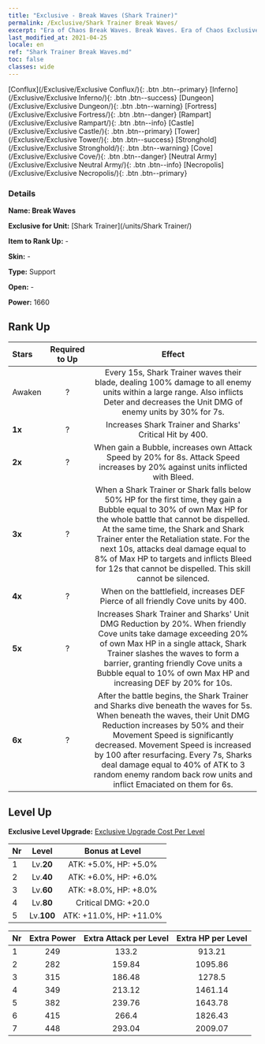 ```yaml
---
title: "Exclusive - Break Waves (Shark Trainer)"
permalink: /Exclusive/Shark Trainer Break Waves/
excerpt: "Era of Chaos Break Waves. Break Waves. Era of Chaos Exclusive Break Waves. Shark Trainer Exclusive."
last_modified_at: 2021-04-25
locale: en
ref: "Shark Trainer Break Waves.md"
toc: false
classes: wide
---
```

 [Conflux](/Exclusive/Exclusive Conflux/){: .btn .btn--primary} [Inferno](/Exclusive/Exclusive Inferno/){: .btn .btn--success} [Dungeon](/Exclusive/Exclusive Dungeon/){: .btn .btn--warning} [Fortress](/Exclusive/Exclusive Fortress/){: .btn .btn--danger} [Rampart](/Exclusive/Exclusive Rampart/){: .btn .btn--info} [Castle](/Exclusive/Exclusive Castle/){: .btn .btn--primary} [Tower](/Exclusive/Exclusive Tower/){: .btn .btn--success} [Stronghold](/Exclusive/Exclusive Stronghold/){: .btn .btn--warning} [Cove](/Exclusive/Exclusive Cove/){: .btn .btn--danger} [Neutral Army](/Exclusive/Exclusive Neutral Army/){: .btn .btn--info} [Necropolis](/Exclusive/Exclusive Necropolis/){: .btn .btn--primary} 

### Details
 **Name: Break Waves** 

 **Exclusive for Unit:** [Shark Trainer](/units/Shark Trainer/) 

 **Item to Rank Up:** -

 **Skin:** -

 **Type:** Support

 **Open:** -

 **Power:** 1660

## Rank Up

  |     Stars    |  Required to Up | Effect |
  |:-------------|:---------------:|:---------------:|
  |  Awaken  | ? | <Tempest> Every 15s, Shark Trainer waves their blade, dealing 100% damage to all enemy units within a large range. Also inflicts Deter and decreases the Unit DMG of enemy units by 30% for 7s. |
  | **1x** <i class="fas fa-star"/> | ? | Increases Shark Trainer and Sharks' Critical Hit by 400. |
  | **2x** <i class="fas fa-star"/> | ? | When gain a Bubble, increases own Attack Speed by 20% for 8s. Attack Speed increases by 20% against units inflicted with Bleed. |
  | **3x** <i class="fas fa-star"/> | ? | <Blood Feud> When a Shark Trainer or Shark falls below 50% HP for the first time, they gain a Bubble equal to 30% of own Max HP for the whole battle that cannot be dispelled. At the same time, the Shark and Shark Trainer enter the Retaliation state. For the next 10s, attacks deal damage equal to 8% of Max HP to targets and inflicts Bleed for 12s that cannot be dispelled. This skill cannot be silenced. |
  | **4x** <i class="fas fa-star"/> | ? | When on the battlefield, increases DEF Pierce of all friendly Cove units by 400. |
  | **5x** <i class="fas fa-star"/> | ? | <Sea Wall> Increases Shark Trainer and Sharks' Unit DMG Reduction by 20%. When friendly Cove units take damage exceeding 20% of own Max HP in a single attack, Shark Trainer slashes the waves to form a barrier, granting friendly Cove units a Bubble equal to 10% of own Max HP and increasing DEF by 20% for 10s. |
  | **6x** <i class="fas fa-star"/> | ? | <Deep Sea Predator> After the battle begins, the Shark Trainer and Sharks dive beneath the waves for 5s. When beneath the waves, their Unit DMG Reduction increases by 50% and their Movement Speed is significantly decreased. Movement Speed is increased by 100 after resurfacing. Every 7s, Sharks deal damage equal to 40% of ATK to 3 random enemy random back row units and inflict Emaciated on them for 6s. |


## Level Up
 **Exclusive Level Upgrade:** [Exclusive Upgrade Cost Per Level](/Exclusive/ExclusiveUpgradeCostPerLevel/)

  |  Nr  |   Level  | Bonus at Level |
  |:-----|:--------:|:--------------:|
  | 1 | Lv.**20** | ATK: +5.0%, HP: +5.0% |
  | 2 | Lv.**40** | ATK: +6.0%, HP: +6.0% |
  | 3 | Lv.**60** | ATK: +8.0%, HP: +8.0% |
  | 4 | Lv.**80** | Critical DMG: +20.0 |
  | 5 | Lv.**100** | ATK: +11.0%, HP: +11.0% |


  |  Nr  |  Extra Power | Extra Attack per Level | Extra HP per Level |
  |:-----|:--------:|:--------:|:--------:|
  | 1 | 249 | 133.2 | 913.21 |
  | 2 | 282 | 159.84 | 1095.86 |
  | 3 | 315 | 186.48 | 1278.5 |
  | 4 | 349 | 213.12 | 1461.14 |
  | 5 | 382 | 239.76 | 1643.78 |
  | 6 | 415 | 266.4 | 1826.43 |
  | 7 | 448 | 293.04 | 2009.07 |


